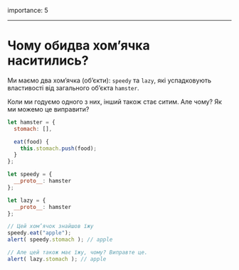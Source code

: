 importance: 5

---

# Чому обидва хом’ячка наситились?

Ми маємо два хом’ячка (об’єкти): `speedy` та `lazy`, які успадковують властивості від загального об’єкта `hamster`. 

Коли ми годуємо одного з них, інший також стає ситим. Але чому? Як ми можемо це виправити?

```js run
let hamster = {
  stomach: [],

  eat(food) {
    this.stomach.push(food);
  }
};

let speedy = {
  __proto__: hamster
};

let lazy = {
  __proto__: hamster
};

// Цей хом’ячок знайшов їжу
speedy.eat("apple");
alert( speedy.stomach ); // apple

// Але цей також має їжу, чому? Виправте це.
alert( lazy.stomach ); // apple
```
